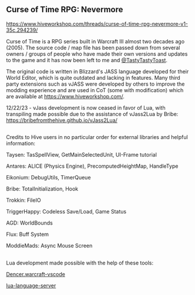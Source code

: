 ## Curse of Time RPG: Nevermore
https://www.hiveworkshop.com/threads/curse-of-time-rpg-nevermore-v1-35c.294239/

Curse of Time is a RPG series built in Warcraft III almost two decades ago (2005). The source code / map file has been passed down from several owners / groups of people who have made their own versions and updates to the game and it has now been left to me and [@TastyTastyToast](https://github.com/TastyTastyToast).

The original code is written in Blizzard's JASS language developed for their World Editor, which is quite outdated and lacking in features. Many third party extensions such as vJASS were developed by others to improve the modding experience and are used in CoT (some with modification) which are available at https://www.hiveworkshop.com/.

12/22/23 - vJass development is now ceased in favor of Lua, with transpiling made possible due to the assistance of vJass2Lua by Bribe: https://bribefromthehive.github.io/vJass2Lua/

##

Credits to Hive users in no particular order for external libraries and helpful information:

Taysen: TasSpellView, GetMainSelectedUnit, UI-Frame tutorial

Antares: ALICE (Physics Engine), PrecomputedHeightMap, HandleType

Eikonium: DebugUtils, TimerQueue

Bribe: TotalInitialization, Hook

Trokkin: FileIO

TriggerHappy: Codeless Save/Load, Game Status

AGD: WorldBounds

Flux: Buff System

ModdieMads: Async Mouse Screen

##

Lua development made possible with the help of these tools:

[Dencer.warcraft-vscode](https://github.com/warcraft-iii/warcraft-vscode)

[lua-language-server](https://github.com/LuaLS/lua-language-server)
